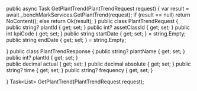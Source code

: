 public async Task<IActionResult> GetPlantTrend(PlantTrendRequest request)
{
    var result = await _benchMarkServices.GetPlantTrend(request);
    if (result == null) return NoContent();
    else return Ok(result);
}
public class PlantTrendRequest
{
    public string? plantId { get; set; }
    public int? assetClassId { get; set; }
    public int kpiCode { get; set; }
    public string startDate { get; set; } = string.Empty;
    public string endDate { get; set; } = string.Empty;

}
public class PlantTrendResponse
{
    public string? plantName { get; set; }
    public int? plantId { get; set; }        
    public decimal actual { get; set; }
    public decimal absolute { get; set; }
    public string? time { get; set; }
    public string? frequency { get; set; }


}
Task<List<PlantTrendResponse>> GetPlantTrend(PlantTrendRequest request);
